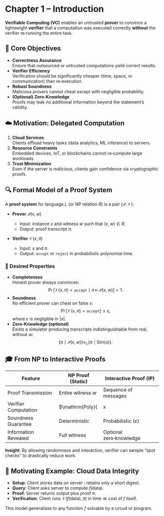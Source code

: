 # Chapter 1 – Introduction

**Verifiable Computing (VC)** enables an untrusted **prover** to convince a lightweight **verifier** that a computation was executed correctly **without** the verifier re‑running the entire task.



## 🎯 Core Objectives

- **Correctness Assurance**  
  Ensure that outsourced or untrusted computations yield correct results.
- **Verifier Efficiency**  
  Verification should be significantly cheaper (time, space, or communication) than re‑execution.
- **Robust Soundness**  
  Malicious provers cannot cheat except with negligible probability.
- **(Optional) Zero‑Knowledge**  
  Proofs may leak no additional information beyond the statement’s validity.



## ☁️ Motivation: Delegated Computation

1. **Cloud Services**  
   Clients offload heavy tasks (data analytics, ML inference) to servers.
2. **Resource Constraints**  
   Embedded devices, IoT, or blockchains cannot re‑compute large workloads.
3. **Trust Minimization**  
   Even if the server is malicious, clients gain confidence via cryptographic proofs.



## 🔍 Formal Model of a Proof System

A **proof system** for language $L$ (or NP relation $R$) is a pair $(\mathcal{P},\mathcal{V})$:

- **Prover** $\mathcal{P}(x,w)$
    - Input: instance $x$ and witness $w$ such that $(x,w)\in R$.
    - Output: proof transcript $\pi$.

- **Verifier** $\mathcal{V}(x,\pi)$
    - Input: $x$ and $\pi$.
    - Output: $\texttt{accept}$ or $\texttt{reject}$ in probabilistic polynomial time.

### 🔑 Desired Properties

- **Completeness**  
  Honest prover always convinces:
  $$
  \Pr[\mathcal{V}(x,\pi)=\texttt{accept}
  \mid \pi\!\leftarrow\!\mathcal{P}(x,w)] = 1.
  $$
- **Soundness**  
  No efficient prover can cheat on false $x$:
  $$
  \Pr[\mathcal{V}(x,\pi)=\texttt{accept}] \le \varepsilon,
  $$
  where $\varepsilon$ is negligible in $|x|$.
- **Zero‑Knowledge (optional)**  
  Exists a simulator producing transcripts indistinguishable from real, without $w$:
  $$
  \{\pi \mid \mathcal{P}(x,w)\} \approx_c \{\pi \mid \text{Sim}(x)\}.
  $$



## 🎓 From NP to Interactive Proofs

| Feature              | NP Proof (Static)  | Interactive Proof (IP)         |
|----------------------|--------------------|--------------------------------|
| Proof Transmission   | Entire witness $w$ | Sequence of messages           |
| Verifier Computation | $\mathrm{Poly}(    | x                              |)$   | $\mathrm{Poly}(|x|)$      |
| Soundness Guarantee  | Deterministic      | Probabilistic ($\varepsilon$)  |
| Information Revealed | Full witness       | Optional zero‑knowledge        |

**Insight**: By allowing randomness and interaction, verifier can sample “spot checks” to drastically reduce work.



## 🧩 Motivating Example: Cloud Data Integrity

- **Setup**: Client stores data on server : retains only a short digest.
- **Query**: Client asks server to compute $f(\text{data})$.
- **Proof**: Server returns output plus proof $\pi$.
- **Verification**: Client runs $\mathcal{V}(f(\text{data}),\pi)$ in time $\ll$ cost of $f$ itself.

This model generalizes to any function $f$ solvable by a circuit or program.
